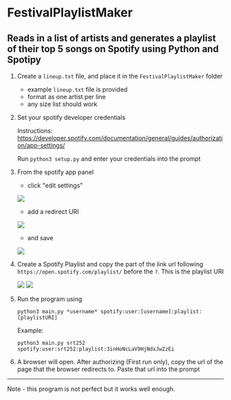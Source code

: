 # FestivalPlaylistMaker
## Reads in a list of artists and generates a playlist of their top 5 songs on Spotify using Python and Spotipy

1. Create a `lineup.txt` file, and place it in the `FestivalPlaylistMaker` folder

    - example `lineup.txt` file is provided
    - format as one artist per line
    - any size list should work

2. Set your spotify developer credentials 
    
    Instructions: https://developer.spotify.com/documentation/general/guides/authorization/app-settings/

    Run `python3 setup.py` and enter your credentials into the prompt

3. From the spotify app panel

    - click "edit settings"

    ![](https://i.imgur.com/EWaNUdH.png)

    - add a redirect URI

    ![](https://i.imgur.com/0zP92u7.png)

    - and save

    ![](https://i.imgur.com/LdZQFz4.png)

4. Create a Spotify Playlist and copy the part of the link url following `https://open.spotify.com/playlist/` before the `?`. This is the playlist URI

    ![](https://i.imgur.com/CanLOQy.png)
    ![](https://i.imgur.com/sbIkm85.png)

5. Run the program using

    `python3 main.py *username* spotify:user:[username]:playlist:[playlistURI]`

    Example:

    `python3 main.py srt252 spotify:user:srt252:playlist:3inHoNcLaV9HjNdxJwZzEi`

6. A browser will open. After authorizing (First run only), copy the url of the page that the browser redirects to. Paste that url into the prompt

------------------------

Note - this program is not perfect but it works well enough.
